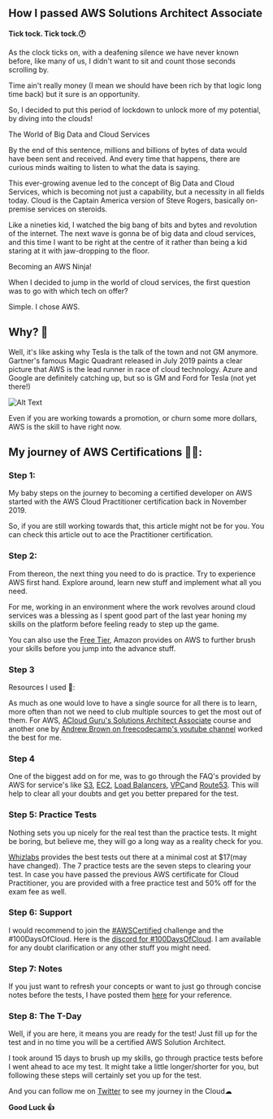 ## How I passed AWS Solutions Architect Associate

**Tick tock. Tick tock.🕐**

As the clock ticks on, with a deafening silence we have never known before, like many of us, I didn't want to sit and count those seconds scrolling by.

Time ain't really money (I mean we should have been rich by that logic long time back) but it sure is an opportunity.

So, I decided to put this period of lockdown to unlock more of my potential, by diving into the clouds!

The World of Big Data and Cloud Services

By the end of this sentence, millions and billions of bytes of data would have been sent and received. And every time that happens, there are curious minds waiting to listen to what the data is saying.

This ever-growing avenue led to the concept of Big Data and Cloud Services, which is becoming not just a capability, but a necessity in all fields today.
Cloud is the Captain America version of Steve Rogers, basically on-premise services on steroids. 

Like a nineties kid, I watched the big bang of bits and bytes and revolution of the internet.
The next wave is gonna be of big data and cloud services, and this time I want to be right at the centre of it rather than being a kid staring at it with jaw-dropping to the floor.

Becoming an AWS Ninja!

When I decided to jump in the world of cloud services, the first question was to go with which tech on offer?

Simple. I chose AWS.


## Why? 🤔

Well, it's like asking why Tesla is the talk of the town and not GM anymore.
Gartner's famous Magic Quadrant released in July 2019 paints a clear picture that AWS is the lead runner in race of cloud technology.
Azure and Google are definitely catching up, but so is GM and Ford for Tesla (not yet there!)


![Alt Text](https://dev-to-uploads.s3.amazonaws.com/i/uw4loiyleu6n4c521l3s.png)

Even if you are working towards a promotion, or churn some more dollars, AWS is the skill to have right now.


## My journey of AWS Certifications 🚴‍♀️:

### Step 1: 
My baby steps on the journey to becoming a certified developer on AWS started with the AWS Cloud Practitioner certification back in November 2019.

So, if you are still working towards that, this article might not be for you. You can check this article out to ace the Practitioner certification.

### Step 2:
From thereon, the next thing you need to do is practice. Try to experience AWS first hand. Explore around, learn new stuff and implement what all you need.

For me, working in an environment where the work revolves around cloud services was a blessing as I spent good part of the last year honing my skills on the platform before feeling ready to step up the game.

You can also use the [Free Tier](https://aws.amazon.com/free/), Amazon provides on AWS to further brush your skills before you jump into the advance stuff.

### Step 3
Resources I used 📘:

As much as one would love to have a single source for all there is to learn, more often than not we need to club multiple sources to get the most out of them.
For AWS, [ACloud Guru's Solutions Architect Associate](https://acloud.guru/learn/aws-certified-solutions-architect-associate) course and another one by [Andrew Brown on freecodecamp's youtube channel](https://youtu.be/Ia-UEYYR44s) worked the best for me.

### Step 4
One of the biggest add on for me, was to go through the FAQ's provided by AWS for service's like [S3](https://aws.amazon.com/s3/faqs/), [EC2](https://aws.amazon.com/ec2/faqs/), [Load Balancers](https://aws.amazon.com/elasticloadbalancing/faqs/), [VPC](https://aws.amazon.com/vpc/faqs/)and [Route53](https://aws.amazon.com/route53/faqs/).
This will help to clear all your doubts and get you better prepared for the test.

### Step 5: Practice Tests
Nothing sets you up nicely for the real test than the practice tests.
It might be boring, but believe me, they will go a long way as a reality check for you.

[Whizlabs](https://www.whizlabs.com/) provides the best tests out there at a minimal cost at $17(may have changed). The 7 practice tests are the seven steps to clearing your test.
In case you have passed the previous AWS certificate for Cloud Practitioner, you are provided with a free practice test and 50% off for the exam fee as well.

### Step 6: Support
I would recommend to join the [#AWSCertified](https://www.freecodecamp.org/news/awscertified-challenge-free-path-aws-cloud-certifications/) challenge and the #100DaysOfCloud. Here is the [discord for #100DaysOfCloud](https://discord.gg/dvUh79v).
I am available for any doubt clarification or any other stuff you might need.

### Step 7: Notes
If you just want to refresh your concepts or want to just go through concise notes before the tests, I have posted them [here](https://rishabkumar7.github.io/CloudNotes/) for your reference.

### Step 8: The T-Day
Well, if you are here, it means you are ready for the test!
Just fill up for the test and in no time you will be a certified AWS Solution Architect.

I took around 15 days to brush up my skills, go through practice tests before I went ahead to ace my test.
It might take a little longer/shorter for you, but following these steps will certainly set you up for the test.

And you can follow me on [Twitter](https://twitter.com/rishabk7) to see my journey in the Cloud☁

**Good Luck 👍**
